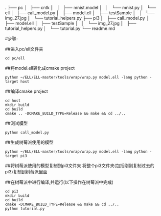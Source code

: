 .
├── pc
│   ├── cntk
│   │   ├── mnist.model
│   │   └── mnist.py
│   └── ell
│       ├── call_model.py
│       ├── model.ell
│       ├── testSample
│       │   └── img_27.jpg
│       └── tutorial_helpers.py
├── pi3
│   ├── call_model.py
│   ├── model.ell
│   ├── testSample
│   │   └── img_27.jpg
│   ├── tutorial_helpers.py
│   └── tutorial.py
└── readme.md

#步骤:

##进入pc/ell文件夹
```
cd pc/ell
```
##将model.ell转化成cmake project
```
python ~/ELL/ELL-master/tools/wrap/wrap.py model.ell -lang python -target host
```

##编译cmake project
```
cd host
mkdir build
cd build
cmake .. -DCMAKE_BUILD_TYPE=Release && make && cd ../..
```

##测试模型
```
python call_model.py
```

##生成树莓派使用的模型
```
python ~/ELL/ELL-master/tools/wrap/wrap.py model.ell -lang python -target pi3
```

##将树莓派使用的模型复制到pi3文件夹
将整个pi3文件夹(包括刚刚复制过去的pi3)复制到树莓派里面

##在树莓派中进行编译,并运行(以下操作在树莓派中完成)
```
cd pi3
mkdir build
cd build 
cmake -DCMAKE_BUILD_TYPE=Release && make && cd ../..
python tutorial.py
```
